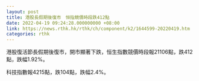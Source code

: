 ```yaml
---
layout: post
title: 港股長假期後復市　恒指競價時段跌412點
date: 2022-04-19 09:24:28.000000000 +08:00
link: https://news.rthk.hk/rthk/ch/component/k2/1644599-20220419.htm
categories: rthk
---
```


港股復活節長假期後復市，開市顯著下跌，恒生指數競價時段報21106點，跌412點，跌幅1.92%。

科技指數報4215點，跌104點，跌幅2.4%。
